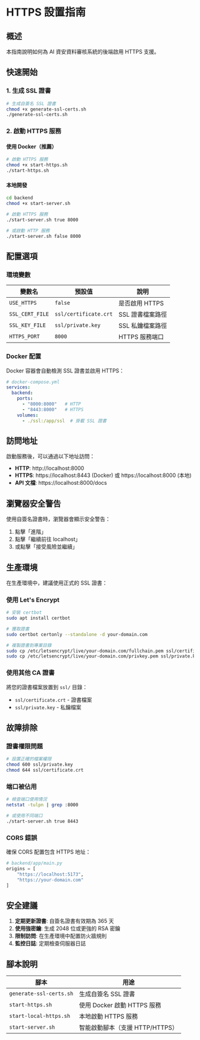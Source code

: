 # HTTPS 設置指南

## 概述

本指南說明如何為 AI 資安資料審核系統的後端啟用 HTTPS 支援。

## 快速開始

### 1. 生成 SSL 證書

```bash
# 生成自簽名 SSL 證書
chmod +x generate-ssl-certs.sh
./generate-ssl-certs.sh
```

### 2. 啟動 HTTPS 服務

#### 使用 Docker（推薦）
```bash
# 啟動 HTTPS 服務
chmod +x start-https.sh
./start-https.sh
```

#### 本地開發
```bash
cd backend
chmod +x start-server.sh

# 啟動 HTTPS 服務
./start-server.sh true 8000

# 或啟動 HTTP 服務
./start-server.sh false 8000
```

## 配置選項

### 環境變數

| 變數名 | 預設值 | 說明 |
|--------|--------|------|
| `USE_HTTPS` | `false` | 是否啟用 HTTPS |
| `SSL_CERT_FILE` | `ssl/certificate.crt` | SSL 證書檔案路徑 |
| `SSL_KEY_FILE` | `ssl/private.key` | SSL 私鑰檔案路徑 |
| `HTTPS_PORT` | `8000` | HTTPS 服務端口 |

### Docker 配置

Docker 容器會自動檢測 SSL 證書並啟用 HTTPS：

```yaml
# docker-compose.yml
services:
  backend:
    ports:
      - "8000:8000"   # HTTP
      - "8443:8000"   # HTTPS
    volumes:
      - ./ssl:/app/ssl  # 掛載 SSL 證書
```

## 訪問地址

啟動服務後，可以通過以下地址訪問：

- **HTTP**: http://localhost:8000
- **HTTPS**: https://localhost:8443 (Docker) 或 https://localhost:8000 (本地)
- **API 文檔**: https://localhost:8000/docs

## 瀏覽器安全警告

使用自簽名證書時，瀏覽器會顯示安全警告：

1. 點擊「進階」
2. 點擊「繼續前往 localhost」
3. 或點擊「接受風險並繼續」

## 生產環境

在生產環境中，建議使用正式的 SSL 證書：

### 使用 Let's Encrypt

```bash
# 安裝 certbot
sudo apt install certbot

# 獲取證書
sudo certbot certonly --standalone -d your-domain.com

# 複製證書到專案目錄
sudo cp /etc/letsencrypt/live/your-domain.com/fullchain.pem ssl/certificate.crt
sudo cp /etc/letsencrypt/live/your-domain.com/privkey.pem ssl/private.key
```

### 使用其他 CA 證書

將您的證書檔案放置到 `ssl/` 目錄：
- `ssl/certificate.crt` - 證書檔案
- `ssl/private.key` - 私鑰檔案

## 故障排除

### 證書權限問題

```bash
# 設置正確的檔案權限
chmod 600 ssl/private.key
chmod 644 ssl/certificate.crt
```

### 端口被佔用

```bash
# 檢查端口使用情況
netstat -tulpn | grep :8000

# 或使用不同端口
./start-server.sh true 8443
```

### CORS 錯誤

確保 CORS 配置包含 HTTPS 地址：

```python
# backend/app/main.py
origins = [
    "https://localhost:5173",
    "https://your-domain.com"
]
```

## 安全建議

1. **定期更新證書**: 自簽名證書有效期為 365 天
2. **使用強密鑰**: 生成 2048 位或更強的 RSA 密鑰
3. **限制訪問**: 在生產環境中配置防火牆規則
4. **監控日誌**: 定期檢查伺服器日誌

## 腳本說明

| 腳本 | 用途 |
|------|------|
| `generate-ssl-certs.sh` | 生成自簽名 SSL 證書 |
| `start-https.sh` | 使用 Docker 啟動 HTTPS 服務 |
| `start-local-https.sh` | 本地啟動 HTTPS 服務 |
| `start-server.sh` | 智能啟動腳本（支援 HTTP/HTTPS）| 
